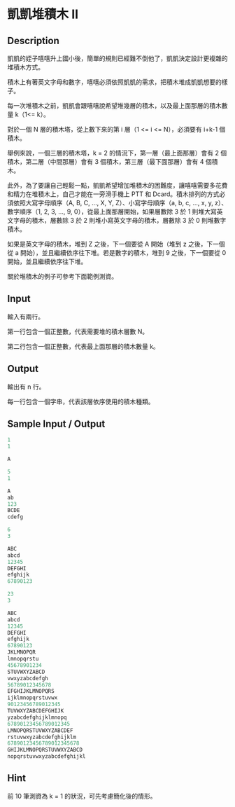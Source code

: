# 凱凱堆積木 II

## Description

凱凱的姪子嘻嘻升上國小後，簡單的規則已經難不倒他了，凱凱決定設計更複雜的堆積木方式。

積木上有著英文字母和數字，嘻嘻必須依照凱凱的需求，把積木堆成凱凱想要的樣子。

每一次堆積木之前，凱凱會跟嘻嘻說希望堆幾層的積木，以及最上面那層的積木數量 k（1<= k）。

對於一個 N 層的積木塔，從上數下來的第 i 層（1 <= i <= N），必須要有 i+k-1 個積木。

舉例來說，一個三層的積木塔，k = 2 的情況下，第一層（最上面那層）會有 2 個積木，第二層（中間那層）會有 3 個積木，第三層（最下面那層）會有 4 個積木。

此外，為了要讓自己輕鬆一點，凱凱希望增加堆積木的困難度，讓嘻嘻需要多花費和精力在堆積木上，自己才能在一旁滑手機上 PTT 和 Dcard。積木排列的方式必須依照大寫字母順序（A, B, C, ..., X, Y, Z）、小寫字母順序（a, b, c, ..., x, y, z）、數字順序（1, 2, 3, ..., 9, 0），從最上面那層開始，如果層數除 3 於 1 則堆大寫英文字母的積木，層數除 3 於 2 則堆小寫英文字母的積木，層數除 3 於 0 則堆數字積木。

如果是英文字母的積木，堆到 Z 之後，下一個要從 A 開始（堆到 z 之後，下一個從 a 開始），並且繼續依序往下堆。若是數字的積木，堆到 9 之後，下一個要從 0 開始，並且繼續依序往下堆。

關於堆積木的例子可參考下面範例測資。

## Input

輸入有兩行。

第一行包含一個正整數，代表需要堆的積木層數 N。

第二行包含一個正整數，代表最上面那層的積木數量 k。

## Output

輸出有 n 行。

每一行包含一個字串，代表該層依序使用的積木種類。

## Sample Input / Output

```py
1
1

A
```
```py
5
1

A
ab
123
BCDE
cdefg
```
```py
6
3

ABC
abcd
12345
DEFGHI
efghijk
67890123
```
```py
23
3

ABC
abcd
12345
DEFGHI
efghijk
67890123
JKLMNOPQR
lmnopqrstu
45678901234
STUVWXYZABCD
vwxyzabcdefgh
56789012345678
EFGHIJKLMNOPQRS
ijklmnopqrstuvwx
90123456789012345
TUVWXYZABCDEFGHIJK
yzabcdefghijklmnopq
67890123456789012345
LMNOPQRSTUVWXYZABCDEF
rstuvwxyzabcdefghijklm
67890123456789012345678
GHIJKLMNOPQRSTUVWXYZABCD
nopqrstuvwxyzabcdefghijkl
```

## Hint

前 10 筆測資為 k = 1 的狀況，可先考慮簡化後的情形。